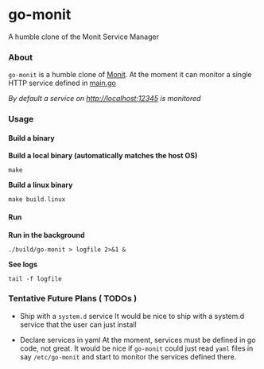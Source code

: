 # go-monit

A humble clone of the Monit Service Manager

### About
`go-monit` is a humble clone of [Monit](https://en.wikipedia.org/wiki/Monit). At 
the moment it can monitor a single HTTP service defined in [main.go](https://github.com/muaazsaleem/go-monit/blob/0a0c74cedd673ad97a8f16fdc1a969d654baedc5/cmd/go-monit/main.go#L17)

_By default a service on [http://localhost:12345](http://localhost:12345) is monitored_

### Usage

#### Build a binary 

**Build a local binary (automatically matches the host OS)**

```shell
make 
```

**Build a linux binary**

```shell
make build.linux
```

#### Run

**Run in the background**

```shell script
./build/go-monit > logfile 2>&1 &
```

**See logs**

```shell script
tail -f logfile
```

### Tentative Future Plans ( TODOs )

- Ship with a `system.d` service
It would be nice to ship with a system.d service that the user can just install

- Declare services in yaml
At the moment, services must be defined in go code, not great. It would be nice 
if `go-monit` could just read `yaml` files in say `/etc/go-monit` and start to 
monitor the services defined there.
